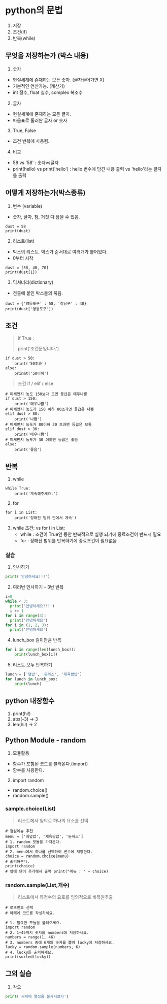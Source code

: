# python의 문법

1. 저장
2. 조건(if)
3. 반복(while)



## 무엇을 저장하는가 (박스 내용)

1. 숫자

* 현실세계에 존재하는 모든 숫자. (글자들어가면 X)
* 기본적인 연산가능. (계산기)
* int 정수, float 실수, complex 복소수



2. 글자

* 현실세계에 존재하는 모든 글자.
* 따옴표로 둘러싼 글자 or 숫자



3. True, False

* 조건 반복에 사용됨.



4. 비교

* 58 vs '58' : 숫자vs글자
* print(hello) vs print('hello') : hello 변수에 담긴 내용 출력 vs 'hello'라는 글자를 출력 



## 어떻게 저장하는가(박스종류)

1. 변수 (variable)

* 숫자, 글자, 참, 거짓 다 담을 수 있음.

```
dust = 58
print(dust)
```



2. 리스트(list)

* 박스의 리스트. 박스가 순서대로 여러개가 붙어있다.
* 0부터 시작

```
dust = [58, 40, 70]
print(dust[1])
```



3. 딕셔너리(dictionary)

* 견출에 붙인 박스들의 묶음.

```
dust = {'영등포구' : 58, '강남구' : 40}
print(dust['영등포구'])
```



## 조건

> if True :
>
> print('조건문입니다.')

```
if dust > 50:
	print('50초과')
else:
	prinmt('50이하')
```

> 조건 if / elif / else

```
# 미세먼지 농도 150보다 크면 등급은 매우나쁨
if dust > 150:
	print('매우나쁨')
# 미세먼지 농도가 150 이하 80초과면 등급은 나쁨
elif dust > 80:
	print('나쁨')
# 미세먼지 농도가 80이하 30 초과면 등급은 보통
elif dust > 30:
    print('매우나쁨')
# 미세먼지 농도가 30 이하면 등급은 좋음
else:
	print('좋음')
```



## 반복

1. while

```
while True:
    print('계속해주세요.')
```

2. for

```
for i in List:
    print('정해진 범위 안에서 계속')
```

3. while 조건: vs for i in List:
   * while : 조건이 True인 동안 반복적으로 실행 되기에 종료조건이 반드시 필요
   * for : 정해진 범위를 반복하기에 종료조건이 필요없음 

### 실습

1. 인사하기

```python
print('안녕하세요!!!')
```

2. 여러번 인사하기 - 3번 반복

```python
i=0
while < 3:
  print('안녕하세요!!!')
  i += 1
for i in range(3):
  print('안녕하세요')
for i in (1, 2, 3):
  print('안녕하세요')
```

4. lunch_box 길이만큼 반복

```python
for i in range(len(lunch_box)):
	print(lunch_box[i])
```

5. 리스트 모두 반복하기

```python
lunch = ['덮밥', '돈까스', '제육쌈밥']
for lunch in lunch_box:
	print(lunch)
```



## python 내장함수

1. print(hi!)
2. abs(-3) -> 3
3.  len(hi!) -> 2



## Python Module - random

1. 모듈활용

* 함수가  포함된 코드를 불러온다.(import)
* 함수를 사용한다.

2. import random

* random.choice()
* random.sample()



### sample.choice(List)

> 리스트에서 임의로 하나의 요소를 선택

```
# 점심메뉴 추천
menu = ['회덮밥', '제육쌈밥', '돈까스']
# 1. random 모듈을 가져온다.
import random
# 2. menu에서 하나를 선택하여 변수에 저장한다.
choice = random.choice(menu)
# 출력해본다.
print(choice)
# 앞에 단어 추가해서 출력 print("메뉴 : " + choice)
```



### random.sample(List,개수)

> 리스트에서 특정수의 요호를 임의적으로 비복원추출

```
# 로또번호 선택
# 아래에 코드를 작성하세요.

# 1. 필요한 모듈을 불러오세요.
import random
# 2. 1~45까지 숫자를 numbers에 저장하세요.
numbers = range(1, 46)
# 3. numbers 중에 6개의 숫자를 뽑아 lucky에 저장하세요.
lucky = random.sample(numbers, 6)
# 4. lucky를 출력하세요.
print(sorted(lucky))
```





## 그외 실습

1. 각오

```python
print('싸피에 열정을 불사지르자')
```
